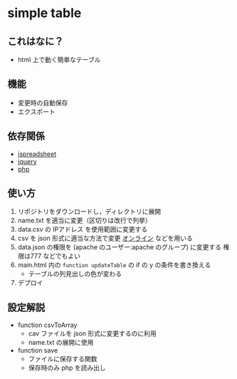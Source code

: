 # simple table
## これはなに？
- html 上で動く簡単なテーブル
## 機能
- 変更時の自動保存
- エクスポート
## 依存関係
- [jspreadsheet](https://bossanova.uk/jspreadsheet/v4/)
- [jquery](https://jquery.com/)
- [php](https://www.php.net/manual/ja/intro-whatis.php)
## 使い方
1. リポジトリをダウンロードし，ディレクトリに展開
2. name.txt を適当に変更（区切りは改行で列挙）
3. data.csv の IPアドレス を使用範囲に変更する
4. csv を json 形式に適当な方法で変更 [オンライン]([https://link](https://www.ipentec.com/utils/JsonConvert/CsvToJSon.aspx)) などを用いる
5. data.json の権限を (apache のユーザー:apache のグループ) に変更する 権限は777 などでもよい
6. main.html 内の `function updateTable` の if の y の条件を書き換える
   - テーブルの列見出しの色が変わる
7. デプロイ

## 設定解説
- function csvToArray
  - cav ファイルを json 形式に変更するのに利用
  - name.txt の展開に使用
- function save
  - ファイルに保存する関数
  - 保存時のみ php を読み出し


